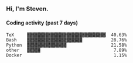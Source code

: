 ### Hi, I'm Steven.

#### Coding activity (past 7 days)
```
TeX     ▓▓▓▓▓▓▓▓▓▓▓▓▓▓▓▓▓▓▓▓▓▓▓▓▓▓▓▓▓▓  40.63%
Bash    ▓▓▓▓▓▓▓▓▓▓▓▓▓▓▓▓▓▓▓▓▓           28.76%
Python  ▓▓▓▓▓▓▓▓▓▓▓▓▓▓▓                 21.58%
other   ▓▓▓▓▓                            7.89%
Docker                                   1.15%
```
